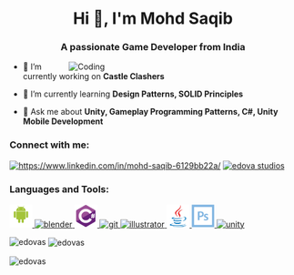 <h1 align="center">Hi 👋, I'm Mohd Saqib</h1>
<h3 align="center">A passionate Game Developer from India</h3>
<img align="right" alt="Coding" width="400" src="[https://lh3.googleusercontent.com/i6tRYoQ0WIdh649sAALWijfxyX1PtwPsevHPKUZ12olXn_WcsnHMeRXKNaoKtFITc-7w6Q=s113](https://media4.giphy.com/media/qgQUggAC3Pfv687qPC/giphy.gif?cid=790b7611cbebbaeed703c184b9988d59ab6026407ff2f325&rid=giphy.gif&ct=g)">

- 🔭 I’m currently working on **Castle Clashers**

- 🌱 I’m currently learning **Design Patterns, SOLID Principles**

- 💬 Ask me about **Unity, Gameplay Programming Patterns, C#, Unity Mobile Development**

<h3 align="left">Connect with me:</h3>
<p align="left">
<a href="https://linkedin.com/in/https://www.linkedin.com/in/mohd-saqib-6129bb22a/" target="blank"><img align="center" src="https://raw.githubusercontent.com/rahuldkjain/github-profile-readme-generator/master/src/images/icons/Social/linked-in-alt.svg" alt="https://www.linkedin.com/in/mohd-saqib-6129bb22a/" height="30" width="40" /></a>
<a href="https://www.youtube.com/c/edova studios" target="blank"><img align="center" src="https://raw.githubusercontent.com/rahuldkjain/github-profile-readme-generator/master/src/images/icons/Social/youtube.svg" alt="edova studios" height="30" width="40" /></a>
</p>

<h3 align="left">Languages and Tools:</h3>
<p align="left"> <a href="https://developer.android.com" target="_blank" rel="noreferrer"> <img src="https://raw.githubusercontent.com/devicons/devicon/master/icons/android/android-original-wordmark.svg" alt="android" width="40" height="40"/> </a> <a href="https://www.blender.org/" target="_blank" rel="noreferrer"> <img src="https://download.blender.org/branding/community/blender_community_badge_white.svg" alt="blender" width="40" height="40"/> </a> <a href="https://www.w3schools.com/cs/" target="_blank" rel="noreferrer"> <img src="https://raw.githubusercontent.com/devicons/devicon/master/icons/csharp/csharp-original.svg" alt="csharp" width="40" height="40"/> </a> <a href="https://git-scm.com/" target="_blank" rel="noreferrer"> <img src="https://www.vectorlogo.zone/logos/git-scm/git-scm-icon.svg" alt="git" width="40" height="40"/> </a> <a href="https://www.adobe.com/in/products/illustrator.html" target="_blank" rel="noreferrer"> <img src="https://www.vectorlogo.zone/logos/adobe_illustrator/adobe_illustrator-icon.svg" alt="illustrator" width="40" height="40"/> </a> <a href="https://www.java.com" target="_blank" rel="noreferrer"> <img src="https://raw.githubusercontent.com/devicons/devicon/master/icons/java/java-original.svg" alt="java" width="40" height="40"/> </a> <a href="https://www.photoshop.com/en" target="_blank" rel="noreferrer"> <img src="https://raw.githubusercontent.com/devicons/devicon/master/icons/photoshop/photoshop-line.svg" alt="photoshop" width="40" height="40"/> </a> <a href="https://unity.com/" target="_blank" rel="noreferrer"> <img src="https://www.vectorlogo.zone/logos/unity3d/unity3d-icon.svg" alt="unity" width="40" height="40"/> </a> </p>

<p><img align="left" src="https://github-readme-stats.vercel.app/api/top-langs?username=edovas&show_icons=true&locale=en&layout=compact" alt="edovas" /></p>

<p>&nbsp;<img align="center" src="https://github-readme-stats.vercel.app/api?username=edovas&show_icons=true&locale=en" alt="edovas" /></p>

<p><img align="center" src="https://github-readme-streak-stats.herokuapp.com/?user=edovas&" alt="edovas" /></p>
